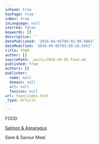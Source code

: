 ```yaml
---
inFeed: true
hasPage: true
inNav: true
inLanguage: null
starred: false
keywords: []
description: ''
datePublished: '2016-04-05T04:02:00.086Z'
dateModified: '2016-04-05T03:58:18.545Z'
title: FOOD
author: []
sourcePath: _posts/2016-04-05-food.md
published: true
authors: []
publisher:
  name: null
  domain: null
  url: null
  favicon: null
url: food/index.html
_type: Article

---
```

FOOD

[Salmon & Asparagus][0]

Save & Savour Meal

[0]: https://thegrid.ai/melissafitness/716c7cdc-6093-4420-8aef-58846b8ec5ba/